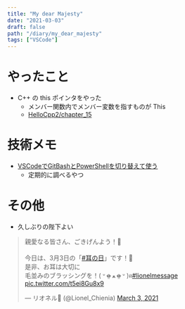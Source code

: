 ```yaml
---
title: "My dear Majesty"
date: "2021-03-03"
draft: false
path: "/diary/my_dear_majesty"
tags: ["VSCode"]
---
```


# やったこと

- C++ の this ポインタをやった
  - メンバー関数内でメンバー変数を指すものが This
  - [HelloCpp2/chapter_15](https://github.com/hrntsm/study-language/tree/main/CPP/HelloCpp2/chapter_15)

# 技術メモ

- [VSCodeでGitBashとPowerShellを切り替えて使う](https://chobimusic.com/vscode-terminal/)
  - 定期的に調べるやつ

# その他

- 久しぶりの陛下よい
<blockquote class="twitter-tweet"><p lang="ja" dir="ltr">親愛なる皆さん、ごきげんよう！👑<br><br>今日は、3月3日の「<a href="https://twitter.com/hashtag/%E8%80%B3%E3%81%AE%E6%97%A5?src=hash&amp;ref_src=twsrc%5Etfw">#耳の日</a>」です！🐾<br>是非、お耳は大切に<br>毛並みのブラッシングを！( ᐡ o̴̶̷̤ ﻌ o̴̶̷̤ ᐡ )ฅ<a href="https://twitter.com/hashtag/lionelmessage?src=hash&amp;ref_src=twsrc%5Etfw">#lionelmessage</a> <a href="https://t.co/t5ei8Gu8x9">pic.twitter.com/t5ei8Gu8x9</a></p>&mdash; リオネル👑 (@Lionel_Chienia) <a href="https://twitter.com/Lionel_Chienia/status/1366971027419324417?ref_src=twsrc%5Etfw">March 3, 2021</a></blockquote> <script async src="https://platform.twitter.com/widgets.js" charset="utf-8"></script>
